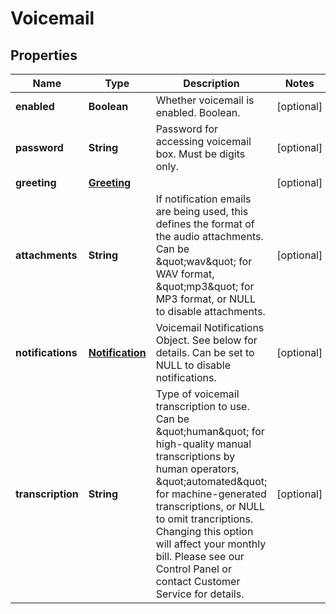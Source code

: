 
# Voicemail

## Properties
Name | Type | Description | Notes
------------ | ------------- | ------------- | -------------
**enabled** | **Boolean** | Whether voicemail is enabled. Boolean. |  [optional]
**password** | **String** | Password for accessing voicemail box. Must be digits only. |  [optional]
**greeting** | [**Greeting**](Greeting.md) |  |  [optional]
**attachments** | **String** | If notification emails are being used, this defines the format of the audio attachments. Can be \&quot;wav\&quot; for WAV format, \&quot;mp3\&quot; for MP3 format, or NULL to disable attachments. |  [optional]
**notifications** | [**Notification**](Notification.md) | Voicemail Notifications Object. See below for details. Can be set to NULL to disable notifications. |  [optional]
**transcription** | **String** | Type of voicemail transcription to use. Can be \&quot;human\&quot; for high-quality manual transcriptions by human operators, \&quot;automated\&quot; for machine-generated transcriptions, or NULL to omit trancriptions. Changing this option will affect your monthly bill. Please see our Control Panel or contact Customer Service for details. |  [optional]



